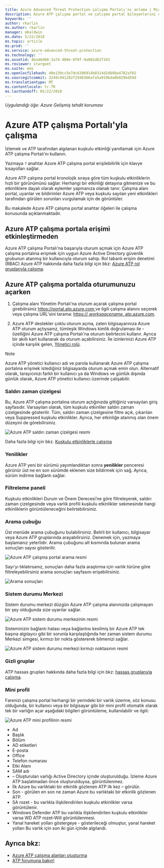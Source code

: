 ```yaml
---
title: Azure Advanced Threat Protection çalışma Portalı'nı anlama | Microsoft Docs
description: Azure ATP çalışma portal ve çalışma portal bileşenlerini oturum açıklar
keywords: ''
author: rkarlin
ms.author: rkarlin
manager: mbaldwin
ms.date: 5/22/2018
ms.topic: article
ms.prod: ''
ms.service: azure-advanced-threat-protection
ms.technology: ''
ms.assetid: 4ba46d60-3a74-480e-8f0f-9a082d62f343
ms.reviewer: itargoet
ms.suite: ems
ms.openlocfilehash: 40e139cc5e7dc6396914b0314d2d698a4782af02
ms.sourcegitcommit: 324dc941282f2948366afa5a919bda0b029bd59d
ms.translationtype: MT
ms.contentlocale: tr-TR
ms.lasthandoff: 05/22/2018
---
```

*Uygulandığı öğe: Azure Gelişmiş tehdit koruması*



# <a name="working-with-the-azure-atp-workspace-portal"></a>Azure ATP çalışma Portalı'yla çalışma

İzlemek ve ATP tarafından algılanan kuşkulu etkinliği yanıtlamak için Azure ATP çalışma Portalı'nı kullanın.

Yazmaya `?` anahtar Azure ATP çalışma portal erişilebilirlik için klavye kısayolları sağlar. 

Azure ATP çalışma portal kronolojik sıraya göre tüm kuşkulu etkinliklerin hızlı bir görünümünü sağlar. Herhangi bir etkinliği detayına gitmenize ve bu etkinliklere dayalı olarak eylemler yapmanıza olanak tanır. Çalışma alanı portal, uyarılar ve bildirimler Azure ATP veya kuşkulu sayılan yeni etkinlikleri tarafından görülen sorunları vurgulamak için de görüntüler.

Bu makalede Azure ATP çalışma portal anahtar öğeleri ile çalışma konusunda açıklanmaktadır.


## <a name="enabling-access-to-the-azure-atp-workspace-portal"></a>Azure ATP çalışma portala erişimi etkinleştirmeden
Azure ATP çalışma Portalı'na başarıyla oturum açmak için Azure ATP çalışma portalına erişmek için uygun Azure Active Directory güvenlik grubunun atanmış bir kullanıcıyla oturum sahip. Rol tabanlı erişim denetimi (RBAC) Azure ATP hakkında daha fazla bilgi için bkz: [Azure ATP rol gruplarıyla çalışma](atp-role-groups.md).

## <a name="logging-into-the-azure-atp-workspace-portal"></a>Azure ATP çalışma portalda oturumunuzu açarken

1. Çalışma alanı Yönetim Portalı'na oturum açarak çalışma portal girebilirsiniz [ https://portal.atp.azure.com ](https://portal.atp.azure.com) ve ilgili çalışma alanını seçerek veya çalışma URL'sini tarama: [https:// *workspacename*. atp.azure.com](https://*workspacename*.atp.azure.com).


2.  Azure ATP destekler çoklu oturum açma, zaten bilgisayarınıza Azure ATP oturum açtıysanız, tümleşik Windows kimlik doğrulaması ile - özelliğini Azure ATP çalışma Portalı'na oturum belirtecini kullanır. Ayrıca bir akıllı kart kullanarak da oturum açabilirsiniz. İle izinlerinizi Azure ATP içinde karşılık gelen, [Yönetici rolü](atp-role-groups.md).

 > [!NOTE]
 > Azure ATP yönetici kullanıcı adı ve parola kullanarak Azure ATP çalışma portalına erişmek istediğiniz bilgisayarda oturum açmak emin olun. Alternatif olarak, tarayıcınızı farklı bir kullanıcı ya da Windows ve günlük dışında günlük olarak, Azure ATP yönetici kullanıcı üzerinde çalışabilir. 


### <a name="attack-time-line"></a>Saldırı zaman çizelgesi

Bu, Azure ATP çalışma portalına oturum açtığınızda gittiğiniz varsayılan giriş sayfasıdır. Varsayılan olarak, tüm kuşkulu etkinliler saldırı zaman çizelgesinde gösterilir. Tüm, saldırı zaman çizelgesine filtre açık, çıkarılan veya Suppressed kuşkulu etkinlikler. Ayrıca, her etkinliğe atanmış olan önem düzeyini de görebilirsiniz.

![Azure ATP saldırı zaman çizelgesi resmi](media/atp-sa-timeline.png)

Daha fazla bilgi için bkz. [Kuşkulu etkinliklerle çalışma](working-with-suspicious-activities.md)

### <a name="whats-new"></a>Yenilikler

Azure ATP yeni bir sürümü yayımlandıktan sonra **yenilikler** penceresi görünür üst ne en son sürümde eklenen size bildirmek için sağ. Ayrıca, sürüm indirme bağlantı sağlar.

### <a name="filtering-panel"></a>Filtreleme paneli

Kuşkulu etkinlikleri Durum ve Önem Derecesi’ne göre filtreleyerek, saldırı zaman çizelgesinde veya varlık profili kuşkulu etkinlikler sekmesinde hangi etkinliklerin görüntüleneceğini belirtebilirsiniz.

### Arama çubuğu <a name="search-bar"></a>

Üst menüde arama çubuğunu bulabilirsiniz. Belirli bir kullanıcı, bilgisayar veya Azure ATP gruplarında arayabilirsiniz. Denemek için, yazmaya başlamanız yeterlidir. Arama çubuğunu alt kısmında bulunan arama sonuçları sayısı gösterilir. 

![Azure ATP çalışma portal arama resmi](media/atp-workspace-portal-search.png)

Sayı'yı tıklatırsanız, sonuçları daha fazla araştırma için varlık türüne göre filtreleyebilirsiniz arama sonuçları sayfasını erişebilirsiniz.

![Arama sonuçları](media/search-results.png)

### <a name="health-center"></a>Sistem durumu Merkezi

Sistem durumu merkezi düzgün Azure ATP çalışma alanınızda çalışmayan bir şey olduğunda size uyarılar sağlar.

![Azure ATP sistem durumu merkezinin resmi](media/atp-health-issue.png)

Sisteminizin bağlantı hatası veya bağlantısı kesilmiş bir Azure ATP tek başına algılayıcı gibi bir sorunla karşılaştığında her zaman sistem durumu Merkezi simgesi, kırmızı bir nokta göstererek bilmenizi sağlar. 

![Azure ATP sistem durumu merkezi kırmızı noktasının resmi](media/atp-health-bar.png)

### <a name="sensitive-groups"></a>Gizli gruplar

ATP hassas grupları hakkında daha fazla bilgi için bkz: [hassas gruplarıyla çalışma](sensitive-accounts.md).

### <a name="mini-profile"></a>Mini profil

Farenizi çalışma portal herhangi bir yerindeki bir varlık üzerine, söz konusu olduğunda, bir kullanıcı veya bir bilgisayar gibi bir mini profil otomatik olarak tek bir varlığın açar aşağıdaki bilgileri görüntüleme, kullanılabilir ve ilgili:

![Azure ATP mini profilinin resmi](media/atp-mini-profile.png)

- Ad
- Başlık
- Bölüm
- AD etiketleri
- E-posta
- Office
- Telefon numarası
- Etki Alanı
- SAM adı
- – Oluşturulan varlığı Active Directory içinde oluşturulduğu. İzleme Azure ATP başlatmadan önce oluşturulduysa, görüntülenmez.
- İlk Azure bu varlıktaki bir etkinlik gözlenen ATP ilk kez – görülür.
- Son - görülen en son ne zaman Azure bu varlıktaki bir etkinlik gözlenen ATP.
- SA rozet - bu varlıkla ilişkilendirilen kuşkulu etkinlikler varsa görüntülenir.
- Windows Defender ATP bu varlıkla ilişkilendirilen kuşkulu etkinlikler varsa WD ATP rozet-Will görüntülenmesi.
- Yanal hareket yolları göstergeye - gösterileceği olmuştur, yanal hareket yolları Bu varlık için son iki gün içinde algılandı.


## <a name="see-also"></a>Ayrıca bkz:

- [Azure ATP çalışma alanları oluşturma](install-atp-step1.md)
- [ATP forumuna bakın!](https://aka.ms/azureatpcommunity)